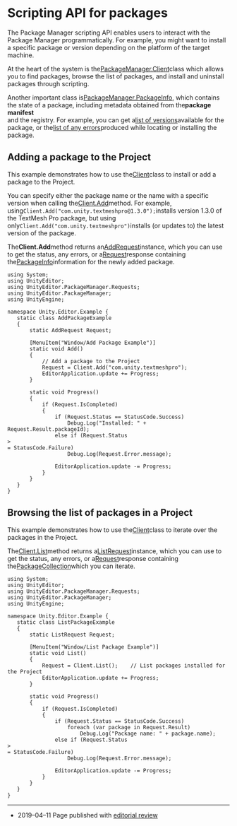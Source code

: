 # Scripting API for packages

The Package Manager scripting API enables users to interact with the Package Manager programmatically. For example, you might want to install a specific package or version depending on the platform of the target machine.

At the heart of the system is the[PackageManager.Client](https://docs.unity3d.com/2019.2/Documentation/ScriptReference/PackageManager.Client.html)class which allows you to find packages, browse the list of packages, and install and uninstall packages through scripting.

Another important class is[PackageManager.PackageInfo](https://docs.unity3d.com/2019.2/Documentation/ScriptReference/PackageManager.PackageInfo.html), which contains the state of a package, including metadata obtained from the**package manifest**  
and the registry. For example, you can get a[list of versions](https://docs.unity3d.com/2019.2/Documentation/ScriptReference/PackageManager.VersionsInfo.html)available for the package, or the[list of any errors](https://docs.unity3d.com/2019.2/Documentation/ScriptReference/PackageManager.PackageInfo-errors.html)produced while locating or installing the package.



## Adding a package to the Project

This example demonstrates how to use the[Client](https://docs.unity3d.com/2019.2/Documentation/ScriptReference/PackageManager.Client.html)class to install or add a package to the Project.

You can specify either the package name or the name with a specific version when calling the[Client.Add](https://docs.unity3d.com/2019.2/Documentation/ScriptReference/PackageManager.Client.Add.html)method. For example, using`Client.Add("com.unity.textmeshpro@1.3.0");`installs version 1.3.0 of the TextMesh Pro package, but using only`Client.Add("com.unity.textmeshpro")`installs \(or updates to\) the latest version of the package.

The**Client.Add**method returns an[AddRequest](https://docs.unity3d.com/2019.2/Documentation/ScriptReference/PackageManager.Requests.AddRequest.html)instance, which you can use to get the status, any errors, or a[Request](https://docs.unity3d.com/2019.2/Documentation/ScriptReference/PackageManager.Requests.Request_1.Result.html)response containing the[PackageInfo](https://docs.unity3d.com/2019.2/Documentation/ScriptReference/PackageManager.PackageInfo.html)information for the newly added package.

```
using System;
using UnityEditor;
using UnityEditor.PackageManager.Requests;
using UnityEditor.PackageManager;
using UnityEngine;

namespace Unity.Editor.Example {
   static class AddPackageExample
   {
       static AddRequest Request;
      
       [MenuItem("Window/Add Package Example")]
       static void Add()
       {
           // Add a package to the Project
           Request = Client.Add("com.unity.textmeshpro");
           EditorApplication.update += Progress;
       }

       static void Progress()
       {
           if (Request.IsCompleted)
           {
               if (Request.Status == StatusCode.Success)
                   Debug.Log("Installed: " + Request.Result.packageId);
               else if (Request.Status 
>
= StatusCode.Failure)
                   Debug.Log(Request.Error.message);

               EditorApplication.update -= Progress;
           }
       }
   }
}

```



## Browsing the list of packages in a Project

This example demonstrates how to use the[Client](https://docs.unity3d.com/2019.2/Documentation/ScriptReference/PackageManager.Client.html)class to iterate over the packages in the Project.

The[Client.List](https://docs.unity3d.com/2019.2/Documentation/ScriptReference/PackageManager.Client.List.html)method returns a[ListRequest](https://docs.unity3d.com/2019.2/Documentation/ScriptReference/PackageManager.Requests.ListRequest.html)instance, which you can use to get the status, any errors, or a[Request](https://docs.unity3d.com/2019.2/Documentation/ScriptReference/PackageManager.Requests.Request_1.Result.html)response containing the[PackageCollection](https://docs.unity3d.com/2019.2/Documentation/ScriptReference/PackageManager.PackageCollection.html)which you can iterate.

```
using System;
using UnityEditor;
using UnityEditor.PackageManager.Requests;
using UnityEditor.PackageManager;
using UnityEngine;

namespace Unity.Editor.Example {
   static class ListPackageExample
   {
       static ListRequest Request;
    
       [MenuItem("Window/List Package Example")]
       static void List()
       {
           Request = Client.List();    // List packages installed for the Project
           EditorApplication.update += Progress;
       }

       static void Progress()
       {
           if (Request.IsCompleted)
           {
               if (Request.Status == StatusCode.Success)
                   foreach (var package in Request.Result)
                       Debug.Log("Package name: " + package.name);
               else if (Request.Status 
>
= StatusCode.Failure)
                   Debug.Log(Request.Error.message);

               EditorApplication.update -= Progress;
           }
       }
   }
}

```

---

* 2019–04–11 Page published with
  [editorial review](https://docs.unity3d.com/2019.2/Documentation/Manual/DocumentationEditorialReview.html)



